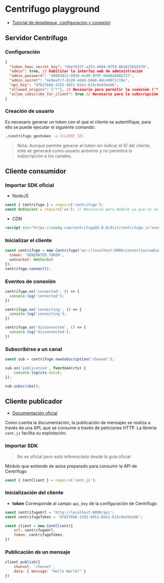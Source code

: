 # Centrifugo playground

- [Tutorial de despliegue, configuración y conexión](https://centrifugal.dev/docs/getting-started/quickstart)

## Servidor Centrifugo

### Configuración

```json
{
  "token_hmac_secret_key": "bbe7d157-a253-4094-9759-06a8236543f9",
  "admin": true, // Habilitar la interfaz web de administración
  "admin_password": "d0683813-0916-4c49-979f-0e08a686b727",
  "admin_secret": "4e9eafcf-0120-4ddd-b668-8dc40072c78e",
  "api_key": "d7627bb6-2292-4911-82e1-615c0ed3eebb",
  "allowed_origins": ["*"], // Necesario para permitir la conexión ('*' solo para testing local)
  "allow_subscribe_for_client": true // Necesario para la subscripción de los clientes
}
```

### Creación de usuario

Es necesario generar un token con el que el cliente se autentifique, para ello se puede ejecutar el siguiente comando: 

```bash
./centrifugo gentoken -u [CLIENT_ID]
```

> Nota: Aunque permite generar el token sin indicar el ID del cliente, este se generará como usuario anónimo y no permitirá la subscripción a los canales.

## Cliente consumidor

### Importar SDK oficial

- NodeJS

```javascript
const { Centrifuge } = require('centrifuge');
const WebSocket = require('ws'); // Necesario para NodeJS ya que no se importa automáticamente como en un navegador
```

- CDN

```html
<script src="https://unpkg.com/centrifuge@3.0.0/dist/centrifuge.js"></script>
```

### Inicializar el cliente

```javascript
const centrifuge = new Centrifuge('ws://localhost:8000/connection/websocket', {
  token: 'GENERATED_TOKEN',
  websocket: WebSocket
});
centrifuge.connect();
```

### Eventos de conexión 

```javascript
centrifuge.on('connected', () => {
  console.log('connected');
})

centrifuge.on('connecting', () => {
  console.log('connecting');
})

centrifuge.on('disconnected', () => {
  console.log('disconnected');
})
```

### Subscribirse a un canal

```javascript
const sub = centrifuge.newSubscription('channel');

sub.on('publication', function(ctx) {
    console.log(ctx.data);
});

sub.subscribe();
```

## Cliente publicador

- [Documentación oficial](https://centrifugal.dev/docs/server/server_api)

Como cuenta la documentación, la publicación de mensajes se realiza a través de una API, que se consume a través de peticiones HTTP. La librería `cent.js` facilita su explotación.

### Importar SDK

> No es oficial pero está referenciado desde la guía oficial

Módulo que extiende de axios preparado para consumir la API de Centrifugo

```javascript
const { CentClient } = require('cent.js');
```

### Inicialización del cliente

- **token** Corresponde al campo `api_key` de la configuración de Centrifugo

```javascript
const centrifugeUrl = 'http://localhost:8000/api';
const centrifugeToken = 'd7627bb6-2292-4911-82e1-615c0ed3eebb';

const client = new CentClient({
    url: centrifugeUrl,
    token: centrifugeToken,
})
```

### Publicación de un mensaje

```javascript
client.publish({
    channel: 'channel',
    data: { message: "Hello World!" }
})
```